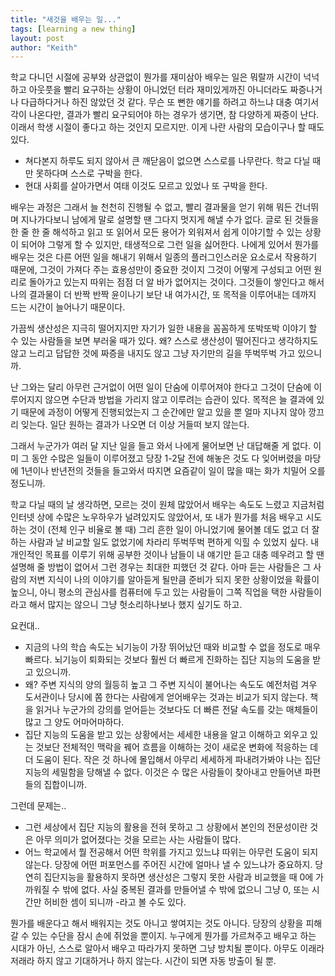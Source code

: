 ```yaml
---
title: "새것을 배우는 일..."
tags: [learning a new thing]
layout: post
author: "Keith"
---
```


학교 다니던 시절에 공부와 상관없이 뭔가를 재미삼아 배우는 일은 뭐랄까 시간이 넉넉하고 아웃풋을 빨리 요구하는 상황이 아니었던 터라 재미있게까진 아니더라도 짜증나거나 다급하다거나 하진 않았던 것 같다. 무슨 또 뻔한 얘기를 하려고 하느냐 대충 여기서 각이 나온다만, 결과가 빨리 요구되어야 하는 경우가 생기면, 참 다양하게 짜증이 난다. 이래서 학생 시절이 좋다고 하는 것인지 모르지만. 이게 나란 사람의 모습이구나 할 때도 있다.

- 쳐다본지 하루도 되지 않아서 큰 깨닫음이 없으면 스스로를 나무란다. 학교 다닐 때 만 못하다며 스스로 구박을 한다.
- 현대 사회를 살아가면서 여태 이것도 모르고 있었나 또 구박을 한다.

배우는 과정은 그래서 늘 천천히 진행될 수 없고, 빨리 결과물을 얻기 위해 뭐든 건너뛰며 지나가다보니 남에게 말로 설명할 땐 그다지 멋지게 해낼 수가 없다. 글로 된 것들을 한 줄 한 줄 해석하고 읽고 또 읽어서 모든 용어가 외워져서 쉽게 이야기할 수 있는 상황이 되어야 그렇게 할 수 있지만, 태생적으로 그런 일을 싫어한다. 나에게 있어서 뭔가를 배우는 것은 다른 어떤 일을 해내기 위해서 일종의 플러그인스러운 요소로서 작용하기 때문에, 그것이 가져다 주는 효용성만이 중요한 것이지 그것이 어떻게 구성되고 어떤 원리로 돌아가고 있는지 따위는 점점 더 알 바가 없어지는 것이다. 그것들이 쌓인다고 해서 나의 결과물이 더 반짝 반짝 윤이나기 보단 내 여가시간, 또 목적을 이루어내는 데까지 드는 시간이 늘어나기 때문이다.

가끔씩 생산성은 지극히 떨어지지만 자기가 일한 내용을 꼼꼼하게 또박또박 이야기 할 수 있는 사람들을 보면 부러울 때가 있다. 왜? 스스로 생산성이 떨어진다고 생각하지도 않고 느리고 답답한 것에 짜증을 내지도 않고 그냥 자기만의 길을 뚜벅뚜벅 가고 있으니까.

난 그와는 달리 아무런 근거없이 어떤 일이 단숨에 이루어져야 한다고 그것이 단숨에 이루어지지 않으면 수단과 방법을 가리지 않고 이루려는 습관이 있다. 목적은 늘 결과에 있기 때문에 과정이 어떻게 진행되었는지 그 순간에만 알고 있을 뿐 얼마 지나지 않아 깡끄리 잊는다. 일단 원하는 결과가 나오면 더 이상 거들떠 보지 않는다.

그래서 누군가가 여러 달 지난 일을 들고 와서 나에게 물어보면 난 대답해줄 게 없다. 이미 그 동안 수많은 일들이 이루어졌고 당장 1-2달 전에 해놓은 것도 다 잊어버렸을 마당에 1년이나 반년전의 것들을 들고와서 따지면 요즘같이 일이 많을 때는 화가 치밀어 오를 정도니까.

학교 다닐 때의 날 생각하면, 모르는 것이 원체 많았어서 배우는 속도도 느렸고 지금처럼 인터넷 상에 수많은 노우하우가 널려있지도 않았어서, 또 내가 뭔가를 처음 배우고 시도하는 것이 (전체 인구 비율로 볼 때) 그리 흔한 일이 아니었기에 물어볼 데도 없고 더 잘하는 사람과 날 비교할 일도 없었기에 차라리 뚜벅뚜벅 편하게 익힐 수 있었지 싶다. 내 개인적인 목표를 이루기 위해 공부한 것이나 남들이 내 얘기만 듣고 대충 떼우려고 할 땐 설명해 줄 방법이 없어서 그런 경우는 최대한 피했던 것 같다. 아마 듣는 사람들은 그 사람의 저변 지식이 나의 이야기를 알아듣게 될만큼 준비가 되지 못한 상황이었을 확률이 높으니, 아니 평소의 관심사를 컴퓨터에 두고 있는 사람들이 그쪽 직업을 택한 사람들이라고 해서 많지는 않으니 그냥 헛소리하나보나 했지 싶기도 하고. 

요컨대..
- 지금의 나의 학습 속도는 뇌기능이 가장 뛰어났던 때와 비교할 수 없을 정도로 매우 빠르다. 뇌기능이 퇴화되는 것보다 훨씬 더 빠르게 진화하는 집단 지능의 도움을 받고 있으니까. 
- 왜? 주변 지식의 양의 월등히 높고 그 주변 지식이 불어나는 속도도 예전처럼 겨우 도서관이나 당시에 쫌 한다는 사람에게 얻어배우는 것과는 비교가 되지 않는다. 책을 읽거나 누군가의 강의를 얻어듣는 것보다도 더 빠른 전달 속도를 갖는 매체들이 많고 그 양도 어마어마하다. 
- 집단 지능의 도움을 받고 있는 상황에서는 세세한 내용을 알고 이해하고 외우고 있는 것보단 전체적인 맥락을 꿰어 흐름을 이해하는 것이 새로운 변화에 적응하는 데 더 도움이 된다. 작은 것 하나에 몰입해서 아무리 세세하게 파내려가봐야 나는 집단 지능의 세밀함을 당해낼 수 없다. 이것은 수 많은 사람들이 찾아내고 만들어낸 파편들의 집합이니까.

그런데 문제는..
- 그런 세상에서 집단 지능의 활용을 전혀 못하고 그 상황에서 본인의 전문성이란 것은 아무 의미가 없어졌다는 것을 모르는 사는 사람들이 많다. 
- 어느 학교에서 뭘 전공해서 어떤 학위를 가지고 있느냐 따위는 아무런 도움이 되지 않는다. 당장에 어떤 퍼포먼스를 주어진 시간에 얼마나 낼 수 있느냐가 중요하지. 당연히 집단지능을 활용하지 못하면 생산성은 그렇지 못한 사람과 비교했을 때 0에 가까워질 수 밖에 없다. 사실 중복된 결과를 만들어낼 수 밖에 없으니 그냥 0, 또는 시간만 허비한 셈이 되니까 -라고 볼 수도 있다. 

뭔가를 배운다고 해서 배워지는 것도 아니고 쌓여지는 것도 아니다. 당장의 상황을 피해갈 수 있는 수단을 잠시 손에 쥐었을 뿐이지. 누구에게 뭔가를 가르쳐주고 배우고 하는 시대가 아닌, 스스로 알아서 배우고 따라가지 못하면 그냥 방치될 뿐이다. 아무도 이래라 저래라 하지 않고 기대하거나 하지 않는다. 시간이 되면 자동 방출이 될 뿐.